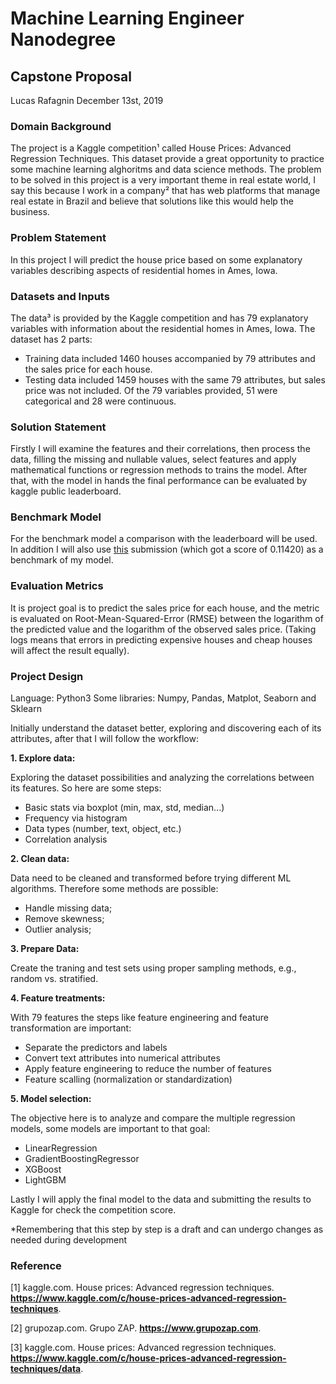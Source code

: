 # Machine Learning Engineer Nanodegree
## Capstone Proposal
Lucas Rafagnin
December 13st, 2019

### Domain Background

The project is a Kaggle competition¹ called House Prices: Advanced Regression Techniques. This dataset provide a great opportunity to practice some machine learning alghoritms and data science methods. The problem to be solved in this project is a very important theme in real estate world, I say this because I work in a company² that has web platforms that manage real estate in Brazil and believe that solutions like this would help the business.

### Problem Statement

In this project I will predict the house price based on some explanatory variables describing aspects of residential homes in Ames, Iowa.

### Datasets and Inputs

The data³ is provided by the Kaggle competition and has 79 explanatory variables with information about the residential homes in Ames, Iowa. The dataset has 2 parts: 
- Training data included 1460 houses accompanied by 79 attributes and the sales price for each house.
- Testing data included 1459 houses with the same 79 attributes, but sales price was not included.
Of the 79 variables provided, 51 were categorical and 28 were continuous.

### Solution Statement

Firstly I will examine the features and their correlations, then process the data, filling the missing and nullable values, select features and apply mathematical functions or regression methods to trains the model. After that, with the model in hands the final performance can be evaluated by kaggle public leaderboard.

### Benchmark Model

For the benchmark model a comparison with the leaderboard will be used. In addition I will also use [this](https://www.kaggle.com/serigne/stacked-regressions-top-4-on-leaderboard/output) submission (which got a score of 0.11420) as a benchmark of my model.

### Evaluation Metrics

It is project goal is to predict the sales price for each house, and the metric is evaluated on Root-Mean-Squared-Error (RMSE) between the logarithm of the predicted value and the logarithm of the observed sales price. (Taking logs means that errors in predicting expensive houses and cheap houses will affect the result equally).

### Project Design

Language: Python3
Some libraries: Numpy, Pandas, Matplot, Seaborn and Sklearn

Initially understand the dataset better, exploring and discovering each of its attributes, after that I will follow the workflow:

**1. Explore data:**

Exploring the dataset possibilities and analyzing the correlations between its features. So here are some steps:
- Basic stats via boxplot (min, max, std, median...)
- Frequency via histogram
- Data types (number, text, object, etc.)
- Correlation analysis

**2. Clean data:**

Data need to be cleaned and transformed before trying different ML algorithms. Therefore some methods are possible:
- Handle missing data;
- Remove skewness;
- Outlier analysis;

**3. Prepare Data:**

Create the traning and test sets using proper sampling methods, e.g., random vs. stratified.

**4. Feature treatments:**

With 79 features the steps like feature engineering and feature transformation are important:
- Separate the predictors and labels
- Convert text attributes into numerical attributes
- Apply feature engineering to reduce the number of features
- Feature scalling (normalization or standardization)

**5. Model selection:**

The objective here is to analyze and compare the multiple regression models, some models are important to that goal:
- LinearRegression
- GradientBoostingRegressor
- XGBoost
- LightGBM

Lastly I will apply the final model to the data and submitting the results to Kaggle for check the competition score.

*Remembering that this step by step is a draft and can undergo changes as needed during development


### Reference

[1] kaggle.com. House prices: Advanced regression techniques. **https://www.kaggle.com/c/house-prices-advanced-regression-techniques**.

[2] grupozap.com. Grupo ZAP. **https://www.grupozap.com**.

[3] kaggle.com. House prices: Advanced regression techniques. **https://www.kaggle.com/c/house-prices-advanced-regression-techniques/data**.

